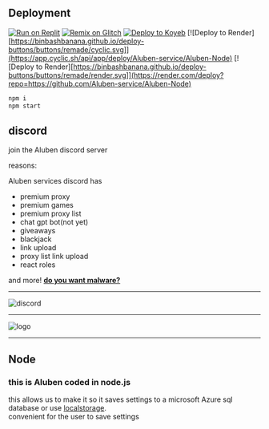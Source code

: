 ## Deployment

[![Run on Replit](https://binbashbanana.github.io/deploy-buttons/buttons/remade/replit.svg)](https://replit.com/github/Aluben-service/Aluben-Node)
[![Remix on Glitch](https://binbashbanana.github.io/deploy-buttons/buttons/remade/glitch.svg)](https://glitch.com/edit/#!/import/github/Aluben-service/Aluben-Node)
[![Deploy to Koyeb](https://binbashbanana.github.io/deploy-buttons/buttons/remade/koyeb.svg)](https://app.koyeb.com/deploy?type=git&repository=github.com/Aluben-service/Aluben-Node&branch=main&name=Ultraviolet-App)
[![Deploy to Render][https://binbashbanana.github.io/deploy-buttons/buttons/remade/cyclic.svg]](https://app.cyclic.sh/api/app/deploy/Aluben-service/Aluben-Node)
[![Deploy to Render][https://binbashbanana.github.io/deploy-buttons/buttons/remade/render.svg]](https://render.com/deploy?repo=https://github.com/Aluben-service/Aluben-Node)

```bash
npm i
npm start
```

## discord

join the Aluben discord server

reasons:

Aluben services discord has

- premium proxy
- premium games
- premium proxy list
- chat gpt bot(not yet)
- giveaways
- blackjack
- link upload
- proxy list link upload
- react roles

and more!
[**do you want malware?**](https://is.gd/Alubendiscord)

---

![discord](https://cdn.jsdelivr.net/gh/Aluben-service/Aluben_icons//discord.png)

---

![logo](https://cdn.jsdelivr.net/gh/Aluben-service/Aluben_icons//logo.jpeg)

---

## Node

### this is Aluben coded in node.js

this allows us to make it so it saves settings to a microsoft Azure sql database or use [localstorage](https://developer.mozilla.org/en-US/docs/Web/API/Window/localStorage).  
convenient for the user to save settings
